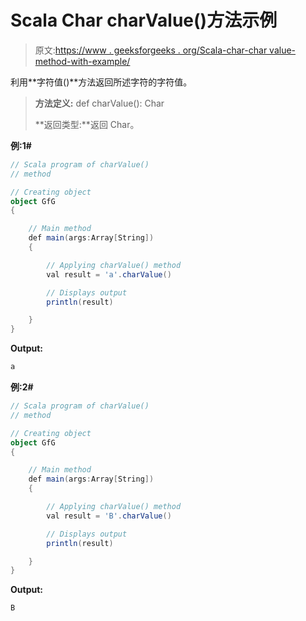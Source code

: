 # Scala Char charValue()方法示例

> 原文:[https://www . geeksforgeeks . org/Scala-char-char value-method-with-example/](https://www.geeksforgeeks.org/scala-char-charvalue-method-with-example/)

利用**字符值()**方法返回所述字符的字符值。

> **方法定义:** def charValue(): Char
> 
> **返回类型:**返回 Char。

**例:1#**

```scala
// Scala program of charValue()
// method

// Creating object
object GfG
{ 

    // Main method
    def main(args:Array[String])
    {

        // Applying charValue() method 
        val result = 'a'.charValue()

        // Displays output
        println(result)

    }
} 
```

**Output:**

```scala
a

```

**例:2#**

```scala
// Scala program of charValue()
// method

// Creating object
object GfG
{ 

    // Main method
    def main(args:Array[String])
    {

        // Applying charValue() method
        val result = 'B'.charValue()

        // Displays output
        println(result)

    }
} 
```

**Output:**

```scala
B

```